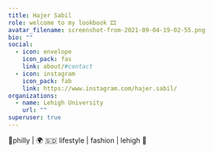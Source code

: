 ```yaml
---
title: Hajer Sabil
role: welcome to my lookbook 🎞
avatar_filename: screenshot-from-2021-09-04-19-02-55.png
bio: ""
social:
  - icon: envelope
    icon_pack: fas
    link: about/#contact
  - icon: instagram
    icon_pack: fab
    link: https://www.instagram.com/hajer.sabil/
organizations:
  - name: Lehigh University
    url: ""
superuser: true
---
```

📍philly | 🌍 🇸🇩 lifestyle | fashion | lehigh 🤎